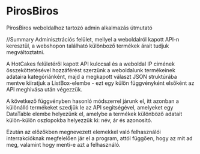 # PirosBiros
PirosBiros weboldalhoz tartozó admin alkalmazás útmutató

//Summary
Adminisztrációs felület, mellyel a weboldalról kapott API-n keresztül, a webshopon található különboző termékek árait tudjuk megváltoztatni.

A HotCakes felületéről kapott API kulccsal és a weboldal IP cimének összeköttetésével hozzáférést szerzünk a weboldalunk termékeinek adataira kategóriánként, majd a megkapott választ JSON struktúrába mentve kiiratjuk a ListBox-elembe - ezt egy külön függvényként elsőként az API meghivása után végezzük. 

A következő függvényben hasonló módszerrel járunk el, itt azonban a különálló termékeket szedjük le az API segitségével, amelyeket egy DataTable elembe helyezünk el, amelybe a termékek különböző adatait külön-külön oszlopokba helyezzük ki: név, ár és azonositó. 

Ezután az előzőkben megnevezett elemekkel való felhasználói interrakcióknak megfelelően jár el a program, attól függően, hogy az mit ad meg, valamint hogy menti-e azt a felhasználó.
